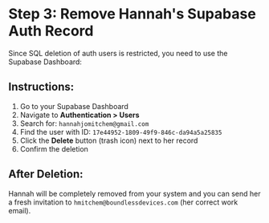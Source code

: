 # Step 3: Remove Hannah's Supabase Auth Record

Since SQL deletion of auth users is restricted, you need to use the Supabase Dashboard:

## Instructions:
1. Go to your Supabase Dashboard
2. Navigate to **Authentication > Users**
3. Search for: `hannahjomitchem@gmail.com`
4. Find the user with ID: `17e44952-1809-49f9-846c-da94a5a25835`
5. Click the **Delete** button (trash icon) next to her record
6. Confirm the deletion

## After Deletion:
Hannah will be completely removed from your system and you can send her a fresh invitation to `hmitchem@boundlessdevices.com` (her correct work email).
